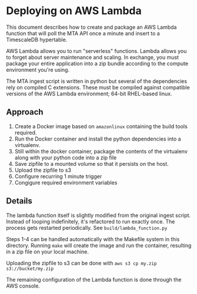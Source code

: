 # Deploying on AWS Lambda

This document describes how to create and package an AWS Lambda function
that will poll the MTA API once a minute and insert to a TimescaleDB hypertable.

AWS Lambda allows you to run "serverless" functions.
Lambda allows you to forget about server maintenance and scaling. In exchange,
you must package your entire application into a zip bundle according to the
compute environment you're using.

The MTA ingest script is written in python but several of the dependencies
rely on compiled C extensions. These must be compiled against compatible versions
of the AWS Lambda environment; 64-bit RHEL-based linux.

## Approach

1. Create a Docker image based on `amazonlinux` containing the build tools required.
2. Run the Docker container and install the python dependencies into a virtualenv.
3. Still within the docker container, package the contents of the virtualenv along with your python code into a zip file
4. Save zipfile to a mounted volume so that it persists on the host.
5. Upload the zipfile to s3
6. Configure recurring 1 minute trigger
7. Congigure required environment variables

## Details

The lambda function itself is slightly modified from the original ingest script.
Instead of looping indefinitely, it's refactored to run exactly once. The process gets restarted
periodically. See `build/lambda_function.py`

Steps 1-4 can be handled automatically with the Makefile system in this directory.
Running `make` will create the image and run the container, resulting in a zip file on your local machine.

Uploading the zipfile to s3 can be done with `aws s3 cp my.zip s3://bucket/my.zip`

The remaining configuration of the Lambda function is done through the AWS console.
